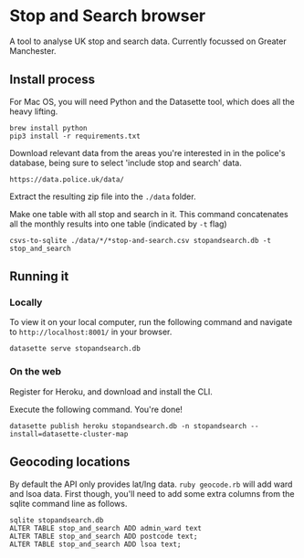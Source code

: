 # Stop and Search browser

A tool to analyse UK stop and search data. Currently focussed on Greater Manchester.

## Install process

For Mac OS, you will need Python and the Datasette tool, which does all the heavy lifting.

```
brew install python
pip3 install -r requirements.txt
```

Download relevant data from the areas you're interested in in the police's database, being sure to select 'include stop and search' data.

`https://data.police.uk/data/`

Extract the resulting zip file into the `./data` folder.

Make one table with all stop and search in it. This command concatenates all the monthly results into one table (indicated by `-t` flag)

`csvs-to-sqlite ./data/*/*stop-and-search.csv stopandsearch.db -t stop_and_search`

## Running it

### Locally

To view it on your local computer, run the following command and navigate to `http://localhost:8001/` in your browser.

`datasette serve stopandsearch.db`

###  On the web

Register for Heroku, and download and install the CLI.

Execute the following command. You're done!

`datasette publish heroku stopandsearch.db -n stopandsearch --install=datasette-cluster-map`


## Geocoding locations

By default the API only provides lat/lng data. `ruby geocode.rb` will add ward and lsoa data. First though, you'll need to add some extra columns from the sqlite command line as follows.

```
sqlite stopandsearch.db
ALTER TABLE stop_and_search ADD admin_ward text
ALTER TABLE stop_and_search ADD postcode text;
ALTER TABLE stop_and_search ADD lsoa text;
```
